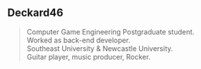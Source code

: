 ## Deckard46
> Computer Game Engineering Postgraduate student.   
> Worked as back-end developer.   
> Southeast University & Newcastle University.  
> Guitar player, music producer, Rocker.
